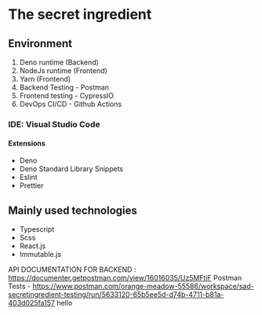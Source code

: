 # The secret ingredient

## Environment

1. Deno runtime (Backend)
2. NodeJs runtime (Frontend)
3. Yarn (Frontend)
4. Backend Testing - Postman
5. Frontend testing - CypressIO
6. DevOps CI/CD - Github Actions

### IDE: Visual Studio Code

#### Extensions

- Deno
- Deno Standard Library Snippets
- Eslint
- Prettier

## Mainly used technologies

- Typescript
- Scss
- React.js
- Immutable.js


API DOCUMENTATION FOR BACKEND : https://documenter.getpostman.com/view/16016035/Uz5MFtiF
Postman Tests - https://www.postman.com/orange-meadow-55586/workspace/sad-secretingredient-testing/run/5633120-65b5ee5d-d74b-4711-b81a-403d025fa157
hello
